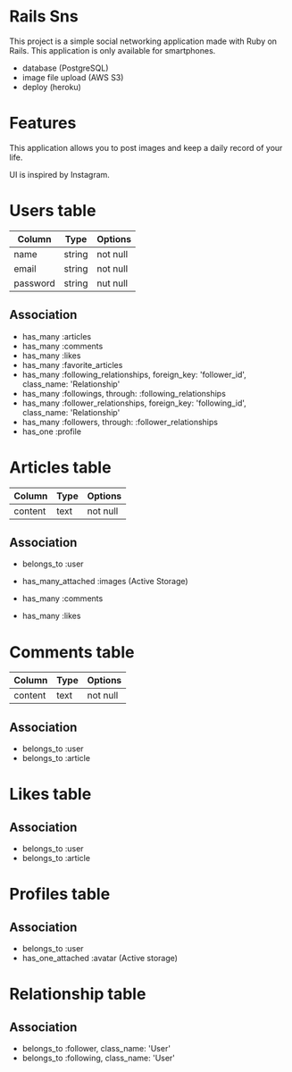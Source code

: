 # Rails Sns
This project is a simple social networking application made with Ruby on Rails.
This application is only available for smartphones.

* database (PostgreSQL)
* image file upload (AWS S3)
* deploy (heroku)

# Features
This application allows you to post images and keep a daily record of your life.

UI is inspired by Instagram.



# Users table
|Column|Type|Options|
|------|----|-------|
|name|string|not null|
|email|string|not null|
|password|string|nut null|
## Association
* has_many :articles
* has_many :comments
* has_many :likes
* has_many :favorite_articles
* has_many :following_relationships, foreign_key: 'follower_id', class_name: 'Relationship'
* has_many :followings, through: :following_relationships
* has_many :follower_relationships, foreign_key: 'following_id', class_name: 'Relationship'
* has_many :followers, through: :follower_relationships
* has_one :profile

# Articles table
|Column|Type|Options|
|------|----|-------|
|content|text|not null|
## Association
* belongs_to :user

* has_many_attached :images (Active Storage)
* has_many :comments
* has_many :likes

# Comments table
|Column|Type|Options|
|------|----|-------|
|content|text|not null|
## Association
* belongs_to :user
* belongs_to :article

# Likes table
## Association
* belongs_to :user
* belongs_to :article

# Profiles table
## Association
* belongs_to :user
* has_one_attached :avatar (Active storage)

# Relationship table
## Association
* belongs_to :follower, class_name: 'User'
* belongs_to :following, class_name: 'User'
